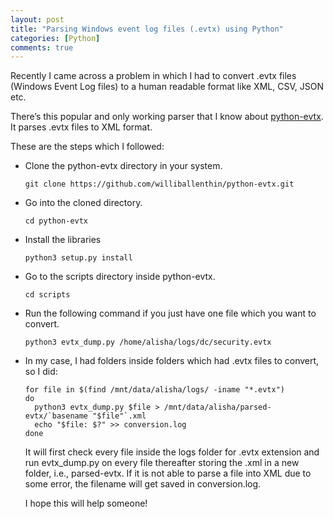```yaml
---
layout: post
title: "Parsing Windows event log files (.evtx) using Python"
categories: [Python]
comments: true
---
```


Recently I came across a problem in which I had to convert .evtx files (Windows Event Log files) to a human readable format like XML, CSV, JSON etc.

There’s this popular and only working parser that I know about [python-evtx](https://github.com/williballenthin/python-evtx). It parses .evtx files to XML format.

These are the steps which I followed:

* Clone the python-evtx directory in your system.

  ```
  git clone https://github.com/williballenthin/python-evtx.git
  ```

* Go into the cloned directory.

  ```
  cd python-evtx
  ```

* Install the libraries

  ```
  python3 setup.py install
  ```

* Go to the scripts directory inside python-evtx.

  ```
  cd scripts
  ```

* Run the following command if you just have one file which you want to convert.

  ```
  python3 evtx_dump.py /home/alisha/logs/dc/security.evtx
  ```

* In my case, I had folders inside folders which had .evtx files to convert, so I did:

  ```
  for file in $(find /mnt/data/alisha/logs/ -iname "*.evtx")
  do
  	python3 evtx_dump.py $file > /mnt/data/alisha/parsed-evtx/`basename "$file"`.xml
  	echo "$file: $?" >> conversion.log
  done
  ```

  It will first check every file inside the logs folder for .evtx extension and run evtx_dump.py on every
  file thereafter storing the <filename>.xml in a new folder, i.e., parsed-evtx. If it is not able to parse
  a file into XML due to some error, the filename will get saved in conversion.log.

  I hope this will help someone!



